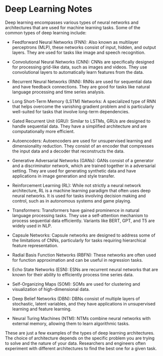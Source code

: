 # Deep Learning Notes
Deep learning encompasses various types of neural networks and architectures that are used for machine learning tasks. Some of the common types of deep learning include:

- Feedforward Neural Networks (FNN): Also known as multilayer perceptrons (MLP), these networks consist of input, hidden, and output layers. They are used for tasks like image and speech recognition.

- Convolutional Neural Networks (CNN): CNNs are specifically designed for processing grid-like data, such as images and videos. They use convolutional layers to automatically learn features from the data.

- Recurrent Neural Networks (RNN): RNNs are used for sequential data and have feedback connections. They are good for tasks like natural language processing and time series analysis.

- Long Short-Term Memory (LSTM) Networks: A specialized type of RNN that helps overcome the vanishing gradient problem and is particularly well-suited for tasks that involve long-term dependencies.

- Gated Recurrent Unit (GRU): Similar to LSTMs, GRUs are designed to handle sequential data. They have a simplified architecture and are computationally more efficient.

- Autoencoders: Autoencoders are used for unsupervised learning and dimensionality reduction. They consist of an encoder that compresses the input data and a decoder that reconstructs the data.

- Generative Adversarial Networks (GANs): GANs consist of a generator and a discriminator network, which are trained together in a adversarial setting. They are used for generating synthetic data and have applications in image generation and style transfer.

- Reinforcement Learning (RL): While not strictly a neural network architecture, RL is a machine learning paradigm that often uses deep neural networks. It is used for tasks involving decision making and control, such as in autonomous systems and game playing.

- Transformers: Transformers have gained prominence in natural language processing tasks. They use a self-attention mechanism to process sequential data efficiently. Variants like BERT, GPT, and T5 are widely used in NLP.

- Capsule Networks: Capsule networks are designed to address some of the limitations of CNNs, particularly for tasks requiring hierarchical feature representation.

- Radial Basis Function Networks (RBFN): These networks are often used for function approximation and can be useful in regression tasks.

- Echo State Networks (ESN): ESNs are recurrent neural networks that are known for their ability to efficiently process time series data.

- Self-Organizing Maps (SOM): SOMs are used for clustering and visualization of high-dimensional data.

- Deep Belief Networks (DBN): DBNs consist of multiple layers of stochastic, latent variables, and they have applications in unsupervised learning and feature learning.

- Neural Turing Machines (NTM): NTMs combine neural networks with external memory, allowing them to learn algorithmic tasks.

These are just a few examples of the types of deep learning architectures. The choice of architecture depends on the specific problem you are trying to solve and the nature of your data. Researchers and engineers often experiment with different architectures to find the best one for a given task.